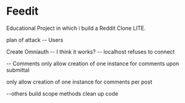 # Feedit
Educational Project in which i build a Reddit Clone LITE.

plan of attack -- Users

Create Omniauth -- I think it works? -- localhost refuses to connect

-- Comments
only allow creation of one instance for comments upon submittal

only allow creation of one instance for comments per post

--others
build scope methods
clean up code
